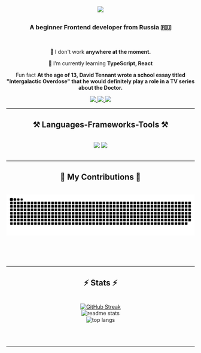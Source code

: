 <h1 align="center">
    <img src="https://readme-typing-svg.herokuapp.com/?font=Righteous&size=35&center=true&vCenter=true&width=500&height=70&duration=4000&lines=Hi+There!+👋;+I'm+David+Khabalov!;" />
</h1>

<h3 align="center">A beginner Frontend developer from Russia 🇷🇺</h3>

<br/>

<div align="center">
 
 🔭 I don't work **anywhere at the moment.**
 
 🌱 I’m currently learning **TypeScript, React**

Fun fact **At the age of 13, David Tennant wrote a school essay titled "Intergalactic Overdose" that he would definitely play a role in a TV series about the Doctor.**

 </div>
 
<div align="center"> 
  <a href="mailto:khabalov33@gmail.com">
    <img src="https://img.shields.io/badge/Gmail-D14836?style=for-the-badge&logo=gmail&logoColor=white" />
  </a>
  <a href="https://t.me/khabalov33">
    <img src="https://img.shields.io/badge/Telegram-2CA5E0?style=for-the-badge&logo=telegram&logoColor=white">
  </a>
  <a href="https://www.instagram.com/khabalov33?igsh=MTNoY3g5bzkwcnMzNg==">
    <img src="https://img.shields.io/badge/Instagram-E4405F?style=for-the-badge&logo=instagram&logoColor=white">
  </a>
</div>

 <hr/>
 
<h2 align="center">⚒️ Languages-Frameworks-Tools ⚒️</h2>
<br/>
<div align="center">
    <img src="https://skillicons.dev/icons?i=html,css,javascript,npm,vite,react,typescript,bootstrap,vscode,figma,photoshop,illustrator, sass, nextjs" />
    <img src="https://skillicons.dev/icons?i=github,git" /><br>
</div>

<br/>
<hr/>

<div align="center">
  <h2>🐍 My Contributions 🐍</h2>
  <br>
  <img alt="snake eating my contributions" src="https://raw.githubusercontent.com/salesp07/salesp07/output/github-contribution-grid-snake.svg" />
  
  <br/><br/><br/>
</div>

<hr/>

<h2 align="center">⚡ Stats ⚡</h2>
<br>
<div align=center>
  <a href="https://git.io/streak-stats"><img width=390 src="https://streak-stats.demolab.com?user=Khabalov33&theme=blueberry" alt="GitHub Streak" /></a>
  <br/>
  <img width=390 src="https://github-readme-stats-salesp07.vercel.app/api?username=Khabalov33&count_private=true&show_icons=true&theme=blueberry&rank_icon=github&border_radius=10" alt="readme stats" />
  <br/>
  <img width=325 align="center" src="https://github-readme-stats-salesp07.vercel.app/api/top-langs/?username=Khabalov33&hide=HTML&langs_count=8&layout=compact&theme=blueberry&border_radius=10&size_weight=0.5&count_weight=0.5&exclude_repo=github-readme-stats" alt="top langs" />
</div>

<br/><br/>

<hr/>

<br/>
